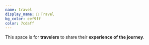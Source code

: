 ```yaml
---
name: travel
display_name: 🚢 Travel
bg_color: eef9ff
color: 7cdaff
---
```

This space is for **travelers** to share their **experience of the journey**.